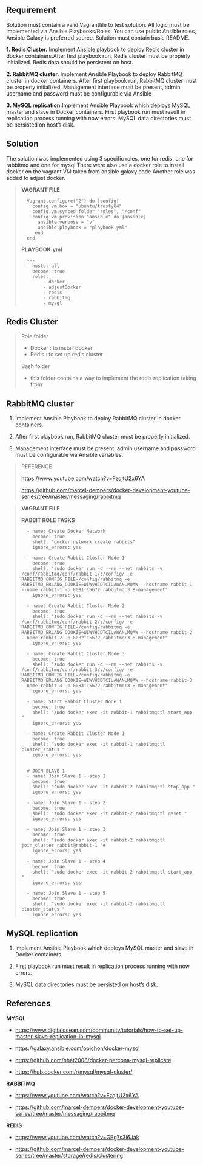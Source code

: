 
## Requirement 
Solution must contain a valid Vagrantfile to test solution. All logic must be implemented via Ansible Playbooks/Roles. You can use public Ansible roles, Ansible Galaxy is preferred source. Solution must contain basic README.

<b>1. Redis Cluster.</b> Implement Ansible playbook to deploy Redis cluster in docker containers.After first playbook run, Redis cluster must be properly initialized. Redis data should be persistent on host.

<b>2. RabbitMQ cluster.</b> Implement Ansible Playbook to deploy RabbitMQ cluster in docker containers. After first playbook run, RabbitMQ cluster must be properly initialized. Management interface must be present, admin username and password must be configurable via Ansible 

<b>3. MySQL replication.</b>Implement Ansible Playbook which deploys MySQL master and slave in Docker containers. First playbook run must result in replication process running with now errors. MySQL data directories must be persisted on host’s disk.

 
## Solution
The solution was implemented using 3 specific roles, one for redis, one for rabbitmq and one for mysql
There were also use a docker role to install docker on the vagrant VM taken from ansible galaxy code 
Another role was added to adjust docker.
 

> <b>VAGRANT FILE</b>
> 
>       Vagrant.configure("2") do |config|
>         config.vm.box = "ubuntu/trusty64"
>         config.vm.synced_folder "roles", "/conf"
>         config.vm.provision "ansible" do |ansible|
>           ansible.verbose = "v"
>           ansible.playbook = "playbook.yml"
>          end
>       end
>
>
> <b>PLAYBOOK.yml</b>
>
>
>       ---
>       - hosts: all
>         become: true
>         roles: 
>             - docker
>             - adjustDocker
>             - redis
>             - rabbitmq
>             - mysql


## Redis Cluster

> 
> Role folder
> - Docker : to install docker
> - Redis : to set up redis cluster
> 
> Bash folder
> - this folder contains a way to implement the redis replication taking from
>
> 
> 
> 


## RabbitMQ cluster
1. Implement Ansible Playbook to deploy RabbitMQ cluster in docker containers.

2. After first playbook run, RabbitMQ cluster must be properly initialized. 

3. Management interface must be present, admin username and password must be configurable via Ansible variables.
>
> REFERENCE
>
> https://www.youtube.com/watch?v=FzqjtU2x6YA
>
> https://github.com/marcel-dempers/docker-development-youtube-series/tree/master/messaging/rabbitmq
> 
> 
> 

> <b>VAGRANT FILE</b>
> 
> <b>RABBIT ROLE TASKS</b>
>
>       - name: Create Docker Network
>         become: true
>         shell: "docker network create rabbits" 
>         ignore_errors: yes
>       
>       - name: Create Rabbit Cluster Node 1 
>         become: true
>         shell: "sudo docker run -d --rm --net rabbits -v /conf/rabbitmq/conf/rabbit-1/:/config/ -e RABBITMQ_CONFIG_FILE=/config/rabbitmq -e RABBITMQ_ERLANG_COOKIE=WIWVHCDTCIUAWANLMQAW --hostname rabbit-1 --name rabbit-1 -p 8081:15672 rabbitmq:3.8-management"
>         ignore_errors: yes
>       
>       - name: Create Rabbit Cluster Node 2 
>         become: true
>         shell: "sudo docker run -d --rm --net rabbits -v /conf/rabbitmq/conf/rabbit-2/:/config/ -e RABBITMQ_CONFIG_FILE=/config/rabbitmq -e RABBITMQ_ERLANG_COOKIE=WIWVHCDTCIUAWANLMQAW --hostname rabbit-2 --name rabbit-2 -p 8082:15672 rabbitmq:3.8-management"
>         ignore_errors: yes
>       
>       - name: Create Rabbit Cluster Node 3 
>         become: true
>         shell: "sudo docker run -d --rm --net rabbits -v /conf/rabbitmq/conf/rabbit-3/:/config/ -e RABBITMQ_CONFIG_FILE=/config/rabbitmq -e RABBITMQ_ERLANG_COOKIE=WIWVHCDTCIUAWANLMQAW --hostname rabbit-3 --name rabbit-3 -p 8083:15672 rabbitmq:3.8-management"
>         ignore_errors: yes
>       
>       - name: Start Rabbit Cluster Node 1 
>         become: true
>         shell: "sudo docker exec -it rabbit-1 rabbitmqctl start_app "
>         ignore_errors: yes
>       
>       - name: Create Rabbit Cluster Node 1 
>         become: true
>         shell: "sudo docker exec -it rabbit-1 rabbitmqctl cluster_status "
>         ignore_errors: yes
>       
>       
>       # JOIN SLAVE 1
>       - name: Join Slave 1 - step 1
>         become: true
>         shell: "sudo docker exec -it rabbit-2 rabbitmqctl stop_app "
>         ignore_errors: yes
>       
>       - name: Join Slave 1 - step 2
>         become: true
>         shell: "sudo docker exec -it rabbit-2 rabbitmqctl reset "
>         ignore_errors: yes
>       
>       - name: Join Slave 1 - step 3
>         become: true
>         shell: "sudo docker exec -it rabbit-2 rabbitmqctl join_cluster rabbit@rabbit-1 "#
>         ignore_errors: yes
>       
>       - name: Join Slave 1 - step 4
>         become: true
>         shell: "sudo docker exec -it rabbit-2 rabbitmqctl start_app "
>         ignore_errors: yes
>       
>       - name: Join Slave 1 - step 5
>         become: true
>         shell: "sudo docker exec -it rabbit-2 rabbitmqctl cluster_status "
>         ignore_errors: yes
>       
>       
## MySQL replication
1. Implement Ansible Playbook which deploys MySQL master and slave in Docker containers.
       
2. First playbook run must result in replication process running with now errors. 
       
3. MySQL data directories must be persisted on host’s disk.



## References


 <b>MYSQL</b>
 
 - https://www.digitalocean.com/community/tutorials/how-to-set-up-master-slave-replication-in-mysql
 
 - https://galaxy.ansible.com/opichon/docker-mysql

 - https://github.com/nhat2008/docker-percona-mysql-replicate
 
 - https://hub.docker.com/r/mysql/mysql-cluster/
 
 


 <b>RABBITMQ</b>

 - https://www.youtube.com/watch?v=FzqjtU2x6YA

 - https://github.com/marcel-dempers/docker-development-youtube-series/tree/master/messaging/rabbitmq
 
 
 


 <b>REDIS</b>
 
 - https://www.youtube.com/watch?v=GEg7s3i6Jak
 
 - https://github.com/marcel-dempers/docker-development-youtube-series/tree/master/storage/redis/clustering
 
 
 
